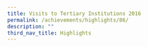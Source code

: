 ```yaml
---
title: Visits to Tertiary Institutions 2016
permalink: /achievements/highlights/86/
description: ""
third_nav_title: Highlights
---
```

